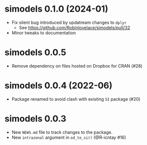 # simodels 0.1.0 (2024-01)

* Fix silent bug introduced by updatream changes to `dplyr`
  * See https://github.com/Robinlovelace/simodels/pull/32
* Minor tweaks to documentation

# simodels 0.0.5

* Remove dependency on files hosted on Dropbox for CRAN (#28)

# simodels 0.0.4 (2022-06)

* Package renamed to avoid clash with existing `SI` package (#20)

# simodels 0.0.3

* New `NEWS.md` file to track changes to the package.
* New `intrazonal` argument in `od_to_si()` (@R-icntay #16)
